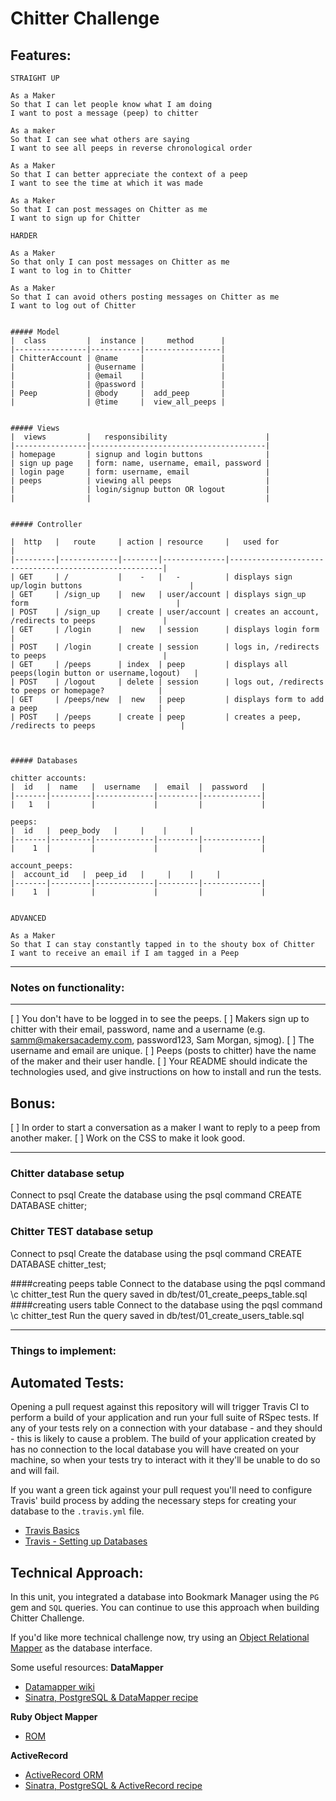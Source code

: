 Chitter Challenge
=================

Features:
-------

```
STRAIGHT UP

As a Maker
So that I can let people know what I am doing  
I want to post a message (peep) to chitter

As a maker
So that I can see what others are saying  
I want to see all peeps in reverse chronological order

As a Maker
So that I can better appreciate the context of a peep
I want to see the time at which it was made

As a Maker
So that I can post messages on Chitter as me
I want to sign up for Chitter

HARDER

As a Maker
So that only I can post messages on Chitter as me
I want to log in to Chitter

As a Maker
So that I can avoid others posting messages on Chitter as me
I want to log out of Chitter


##### Model
|  class         |  instance |     method      |
|----------------|-----------|-----------------|
| ChitterAccount | @name     |                 |
|                | @username |                 |
|                | @email    |                 |
|                | @password |                 |
| Peep           | @body     |  add_peep       |
|                | @time     |  view_all_peeps |


##### Views
|  views         |   responsibility                      |
|----------------|---------------------------------------|
| homepage       | signup and login buttons              |
| sign up page   | form: name, username, email, password |
| login page     | form: username, email                 |
| peeps          | viewing all peeps                     |
|                | login/signup button OR logout         |
|                |                                       |


##### Controller

|  http   |   route     | action | resource     |   used for                                            |
|---------|-------------|--------|--------------|-------------------------------------------------------|
| GET     | /           |    -   |   -          | displays sign up/login buttons                        |
| GET     | /sign_up    |  new   | user/account | displays sign_up form                                 |
| POST    | /sign_up    | create | user/account | creates an account, /redirects to peeps               |
| GET     | /login      |  new   | session      | displays login form                                   |
| POST    | /login      | create | session      | logs in, /redirects to peeps                          |
| GET     | /peeps      | index  | peep         | displays all peeps(login button or username,logout)   |
| POST    | /logout     | delete | session      | logs out, /redirects to peeps or homepage?            |
| GET     | /peeps/new  |  new   | peep         | displays form to add a peep                           |
| POST    | /peeps      | create | peep         | creates a peep, /redirects to peeps                   |



##### Databases

chitter accounts:
|  id   |  name   |  username   |  email  |  password   |
|-------|---------|-------------|---------|-------------|
|   1   |         |             |         |             |

peeps:
|  id   |  peep_body   |     |    |     |
|-------|---------|-------------|---------|-------------|
|    1  |         |             |         |             |

account_peeps:
|  account_id   |  peep_id   |     |    |     |
|-------|---------|-------------|---------|-------------|
|    1  |         |             |         |             |


ADVANCED

As a Maker
So that I can stay constantly tapped in to the shouty box of Chitter
I want to receive an email if I am tagged in a Peep
```

----

### Notes on functionality:
------

[ ] You don't have to be logged in to see the peeps.
[ ] Makers sign up to chitter with their email, password, name and a username (e.g. samm@makersacademy.com, password123, Sam Morgan, sjmog).
[ ] The username and email are unique.
[ ] Peeps (posts to chitter) have the name of the maker and their user handle.
[ ] Your README should indicate the technologies used, and give instructions on how to install and run the tests.

Bonus:
-----
[ ] In order to start a conversation as a maker I want to reply to a peep from another maker.
[ ] Work on the CSS to make it look good.

----
### Chitter database setup
Connect to psql
Create the database using the psql command CREATE DATABASE chitter;

### Chitter TEST database setup
Connect to psql
Create the database using the psql command CREATE DATABASE chitter_test;

####creating peeps table
Connect to the database using the pqsl command \c chitter_test
Run the query saved in db/test/01_create_peeps_table.sql
####creating users table
Connect to the database using the pqsl command \c chitter_test
Run the query saved in db/test/01_create_users_table.sql



---
### Things to implement:
Automated Tests:
-----

Opening a pull request against this repository will will trigger Travis CI to perform a build of your application and run your full suite of RSpec tests. If any of your tests rely on a connection with your database - and they should - this is likely to cause a problem. The build of your application created by has no connection to the local database you will have created on your machine, so when your tests try to interact with it they'll be unable to do so and will fail.

If you want a green tick against your pull request you'll need to configure Travis' build process by adding the necessary steps for creating your database to the `.travis.yml` file.

- [Travis Basics](https://docs.travis-ci.com/user/tutorial/)
- [Travis - Setting up Databases](https://docs.travis-ci.com/user/database-setup/)

Technical Approach:
-----

In this unit, you integrated a database into Bookmark Manager using the `PG` gem and `SQL` queries. You can continue to use this approach when building Chitter Challenge.

If you'd like more technical challenge now, try using an [Object Relational Mapper](https://en.wikipedia.org/wiki/Object-relational_mapping) as the database interface.

Some useful resources:
**DataMapper**
- [Datamapper wiki](https://en.wikipedia.org/wiki/DataMapper)
- [Sinatra, PostgreSQL & DataMapper recipe](https://github.com/sinatra/sinatra-recipes/blob/master/databases/postgresql-datamapper.md)

**Ruby Object Mapper**
- [ROM](https://rom-rb.org/)

**ActiveRecord**
- [ActiveRecord ORM](https://guides.rubyonrails.org/active_record_basics.html)
- [Sinatra, PostgreSQL & ActiveRecord recipe](http://recipes.sinatrarb.com/p/databases/postgresql-activerecord?#article)
